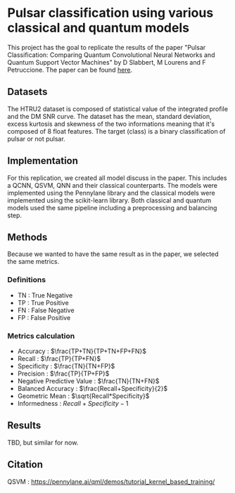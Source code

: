 # Pulsar classification using various classical and quantum models

This project has the goal to replicate the results of the paper "Pulsar Classification: Comparing Quantum Convolutional Neural Networks and Quantum Support Vector Machines" by D Slabbert, M Lourens and F Petruccione. The paper can be found [here](https://arxiv.org/abs/2309.15592).

## Datasets

The HTRU2 dataset is composed of statistical value of the integrated profile and the DM SNR curve. The dataset has the mean, standard deviation, excess kurtosis and skewness of the two informations meaning that it's composed of 8 float features. The target (class) is a binary classification of pulsar or not pulsar.


## Implementation

For this replication, we created all model discuss in the paper. This includes a QCNN, QSVM, QNN and their classical counterparts. The models were implemented using the Pennylane library and the classical models were implemented using the scikit-learn library. Both classical and quantum models used the same pipeline including a preprocessing and balancing step.


## Methods

Because we wanted to have the same result as in the paper, we selected the same metrics.

### Definitions

- TN : True Negative
- TP : True Positive
- FN : False Negative
- FP : False Positive

### Metrics calculation

- Accuracy : $\frac{TP+TN}{TP+TN+FP+FN}$
- Recall : $\frac{TP}{TP+FN}$
- Specificity : $\frac{TN}{TN+FP}$
- Precision : $\frac{TP}{TP+FP}$
- Negative Predictive Value : $\frac{TN}{TN+FN}$
- Balanced Accuracy : $\frac{Recall+Specificity}{2}$
- Geometric Mean : $\sqrt{Recall*Specificity}$
- Informedness : $Recall+Specificity-1$

## Results

TBD, but similar for now.

## Citation


QSVM :
https://pennylane.ai/qml/demos/tutorial_kernel_based_training/